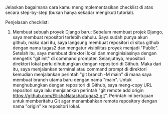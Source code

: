 Jelaskan bagaimana cara kamu mengimplementasikan checklist di atas secara step-by-step (bukan hanya sekadar mengikuti tutorial).

Penjelasan checklist:
1. Membuat sebuah proyek Django baru:
Sebelum membuat projek Django, saya membuat repositori terlebih dahulu. Saya sudah punya akun github, maka dari itu, saya langsung membuat repositori di situs github dengan nama tugas2 dan mengatur visibilitas proyek menjadi "Public".
Setelah itu, saya membuat direktori lokal dan menginisiasinya dengan mengetik "git init" di command prompter.
Selanjutnya, repositori direktori lokal perlu dihubungkan dengan repositori di Github. Maka dari itu, saya menjalankan terminal atau command prompt di direktori kemudian menjalankan perintah "git branch -M main" di mana saya membuat branch utama baru dengan nama "main". Untuk menghubungkan dengan repositori di Github, saya meng-copy URL repositori saya lalu menjalankan perintah "git remote add origin https://github.com/EllishaNatasha/tugas2.git". Perintah ini bertujuan untuk memberitahu Git agar menambahkan remote repository dengan nama "origin" ke repositori lokal.
